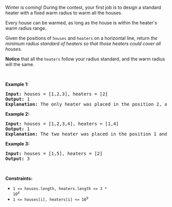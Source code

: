 Winter is coming! During the contest, your first job is to design a standard heater with a fixed warm radius to warm all the houses.

Every house can be warmed, as long as the house is within the heater's warm radius range.&nbsp;

Given the positions of `` houses `` and `` heaters `` on a horizontal line, return _the minimum radius standard of heaters&nbsp;so that those heaters could cover all houses._

__Notice__ that&nbsp;all the `` heaters `` follow your radius standard, and the warm radius will the same.

&nbsp;

__Example 1:__

<pre>
<strong>Input:</strong> houses = [1,2,3], heaters = [2]
<strong>Output:</strong> 1
<strong>Explanation:</strong> The only heater was placed in the position 2, and if we use the radius 1 standard, then all the houses can be warmed.
</pre>

__Example 2:__

<pre>
<strong>Input:</strong> houses = [1,2,3,4], heaters = [1,4]
<strong>Output:</strong> 1
<strong>Explanation:</strong> The two heater was placed in the position 1 and 4. We need to use radius 1 standard, then all the houses can be warmed.
</pre>

__Example 3:__

<pre>
<strong>Input:</strong> houses = [1,5], heaters = [2]
<strong>Output:</strong> 3
</pre>

&nbsp;

__Constraints:__

*   <code>1 &lt;= houses.length, heaters.length &lt;= 3 * 10<sup>4</sup></code>
*   <code>1 &lt;= houses[i], heaters[i] &lt;= 10<sup>9</sup></code>